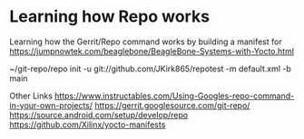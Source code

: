 # Learning how Repo works
Learning how the Gerrit/Repo command works by building a manifest for https://jumpnowtek.com/beaglebone/BeagleBone-Systems-with-Yocto.html

  ~/git-repo/repo init -u git://github.com/JKirk865/repotest -m default.xml -b main

Other Links
https://www.instructables.com/Using-Googles-repo-command-in-your-own-projects/
https://gerrit.googlesource.com/git-repo/
https://source.android.com/setup/develop/repo
https://github.com/Xilinx/yocto-manifests
